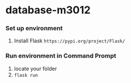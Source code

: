 # database-m3012

### Set up environment
1. Install Flask `https://pypi.org/project/Flask/`


### Run environment in Command Prompt
1. locate your folder
2. `flask run`
